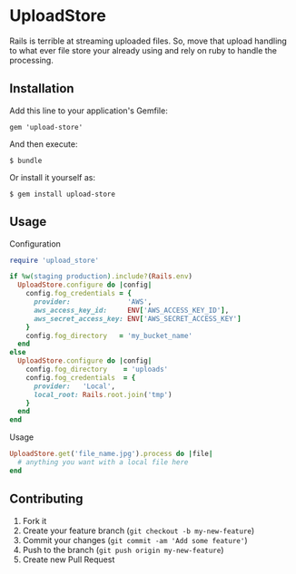 # UploadStore

Rails is terrible at streaming uploaded files. So, move that upload handling to what ever file store your already using and rely on ruby to handle the processing.

## Installation

Add this line to your application's Gemfile:

    gem 'upload-store'

And then execute:

    $ bundle

Or install it yourself as:

    $ gem install upload-store

## Usage

Configuration

```ruby
require 'upload_store'

if %w(staging production).include?(Rails.env)
  UploadStore.configure do |config|
    config.fog_credentials = {
      provider:              'AWS',
      aws_access_key_id:     ENV['AWS_ACCESS_KEY_ID'],
      aws_secret_access_key: ENV['AWS_SECRET_ACCESS_KEY']
    }
    config.fog_directory   = 'my_bucket_name'
  end
else
  UploadStore.configure do |config|
    config.fog_directory    = 'uploads'
    config.fog_credentials  = {
      provider:   'Local',
      local_root: Rails.root.join('tmp')
    }
  end
end
```

Usage

```ruby
UploadStore.get('file_name.jpg').process do |file|
  # anything you want with a local file here
end
```

## Contributing

1. Fork it
2. Create your feature branch (`git checkout -b my-new-feature`)
3. Commit your changes (`git commit -am 'Add some feature'`)
4. Push to the branch (`git push origin my-new-feature`)
5. Create new Pull Request
